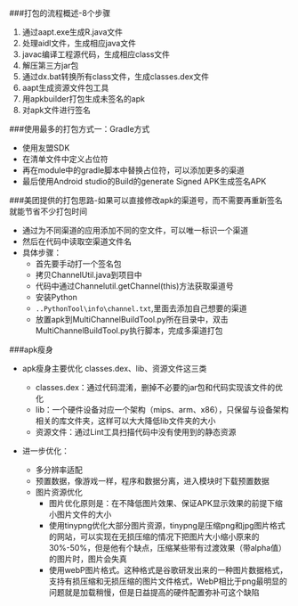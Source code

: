 ###打包的流程概述-8个步骤
1. 通过aapt.exe生成R.java文件
2. 处理aidl文件，生成相应java文件
3. javac编译工程源代码，生成相应class文件
4. 解压第三方jar包
5. 通过dx.bat转换所有class文件，生成classes.dex文件
6. aapt生成资源文件包工具
7. 用apkbuilder打包生成未签名的apk
8. 对apk文件进行签名
 

###使用最多的打包方式一：Gradle方式
* 使用友盟SDK
* 在清单文件中定义占位符
* 再在module中的gradle脚本中替换占位符，可以添加更多的渠道
* 最后使用Android studio的Build的generate Signed APK生成签名APK

###美团提供的打包思路-如果可以直接修改apk的渠道号，而不需要再重新签名就能节省不少打包时间
* 通过为不同渠道的应用添加不同的空文件，可以唯一标识一个渠道
* 然后在代码中读取空渠道文件名
* 具体步骤：
	* 首先要手动打一个签名包
	* 拷贝ChannelUtil.java到项目中
	* 代码中通过Channelutil.getChannel(this)方法获取渠道号
	* 安装Python
	* `..PythonTool\info\channel.txt`,里面去添加自己想要的渠道
	* 放置apk到MultiChannelBuildTool.py所在目录中，双击MultiChannelBuildTool.py执行脚本，完成多渠道打包


###apk瘦身
* apk瘦身主要优化 classes.dex、lib、资源文件这三类
	* classes.dex：通过代码混淆，删掉不必要的jar包和代码实现该文件的优化
	* lib：一个硬件设备对应一个架构（mips、arm、x86），只保留与设备架构相关的库文件夹，这样可以大大降低lib文件夹的大小
	* 资源文件：通过Lint工具扫描代码中没有使用到的静态资源

* 进一步优化：
	* 多分辨率适配
	* 预置数据，像游戏一样，程序和数据分离，进入模块时下载预置数据
	* 图片资源优化
		* 图片优化原则是：在不降低图片效果、保证APK显示效果的前提下缩小图片文件的大小
		* 使用tinypng优化大部分图片资源，tinypng是压缩png和jpg图片格式的网站，可以实现在无损压缩的情况下把图片大小缩小原来的30%-50%，但是他有个缺点，压缩某些带有过渡效果（带alpha值）的图片时，图片会失真
		* 使用webP图片格式。这种格式是谷歌研发出来的一种图片数据格式，支持有损压缩和无损压缩的图片文件格式，WebP相比于png最明显的问题就是加载稍慢，但是日益提高的硬件配置弥补可这个缺陷
